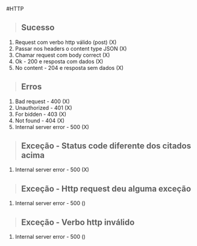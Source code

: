 #HTTP

> ## Sucesso
1. Request com verbo http válido (post) (X)
2. Passar nos headers o content type JSON (X)
3. Chamar request com body correct (X)
4. Ok - 200 e resposta com dados (X)
5. No content - 204 e resposta sem dados (X)

> ## Erros
1. Bad request - 400 (X)
2. Unauthorized - 401 (X)
3. For bidden - 403 (X)
4. Not found - 404 (X)
5. Internal server error - 500 (X)

> ## Exceção - Status code diferente dos citados acima
1. Internal server error - 500 (X)

> ## Exceção - Http request deu alguma exceção
1. Internal server error - 500 ()

> ## Exceção - Verbo http inválido
1. Internal server error - 500 ()